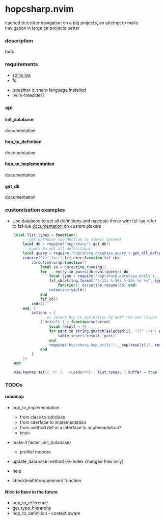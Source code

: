 # hopcsharp.nvim


cached treesitter navigation on a big projects, an attempt to make navigation in large c# projects better

### description
todo

### requirements

- [sqlite.lua](https://github.com/lrangell/sql.nvim)
- fd
* treesitter c_sharp language installed
* nvim-treesitter?


### api

#### init_database
documentation

#### hop_to_definition
documentation

#### hop_to_implementation
documentation

#### get_db
documentation


### customization examples

* Use database to get all definitions and navigate those with fzf-lua
refer to fzf-lua [documentation](https://github.com/ibhagwan/fzf-lua/wiki/Advanced#fzf-exec-cont-tbl) on custom pickers

```lua
    local list_types = function()
        -- get database (connection is always opened)
        local db = require('hopcsharp').get_db()
        -- query to get all definitions
        local query = require('hopcsharp.database.query').get_all_definitions
        require('fzf-lua').fzf_exec(function(fzf_cb)
            coroutine.wrap(function()
                local co = coroutine.running()
                for _, entry in pairs(db:eval(query)) do
                    local type = require('hopcsharp.database.utils').__get_type_name(entry.type)
                    fzf_cb(string.format("%-12s %-50s %-50s %s %s", type, entry.name, entry.path, entry.row, entry.column),
                        function() coroutine.resume(co) end)
                    coroutine.yield()
                end
                fzf_cb()
            end)()
        end, {
            actions = {
                -- on select hop to definition by path row and column
                ['default'] = function(selected)
                    local result = {}
                    for part in string.gmatch(selected[1], "([^ ]+)") do
                        table.insert(result, part)
                    end
                    require('hopcsharp.hop.utils').__hop(result[3], result[4] + 1, result[5])
                end
            }
        })
    end

    vim.keymap.set({ 'n' }, '<Leader>hl', list_types, { buffer = true })
```


### TODOs

#### roadmap

* hop_to_implementation
    * from class to subclass
    * from interface to implementation
    * from method def in a interface to implementation?
    * tests

* make it faster (init_database)
    * profile! mooore

* update_database method (re-index changed files only)

* help

* checkhealth\requirement function

#### Nice to have in the future

* hop_to_reference
* get_type_hierarchy
* hop_to_definition - context aware

